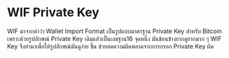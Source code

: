 # WIF Private Key

WIF มาจากคำว่า Wallet Import Format เป็นรูปแบบมาตรฐาน Private Key สำหรับ Bitcoin
เพราะด้วยรูปลักษณ์ Private Key เดิมแล้วเป็นเลขฐาน16 จุดหนึ่ง มันข้อนข้างยากดูยากมาก ๆ WIF Key จึงทำมาเพื่อให้รูปลักษณ์มันดูง่าย ขึ้น ช่วยลดความผิดพลาดจากการกรอก Private Key ผิด  
